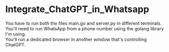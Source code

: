# Integrate_ChatGPT_in_Whatsapp   
You have to run both the files main.go and server.py in different terminals.     
You'll need to run WhatsApp from a phone number using the golang library I'm using.   
You'll run a dedicated browser in another window that's controlling ChatGPT.   
